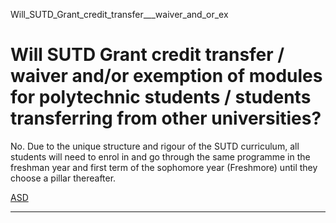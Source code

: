 Will_SUTD_Grant_credit_transfer___waiver_and_or_ex



Will SUTD Grant credit transfer / waiver and/or exemption of modules for polytechnic students / students transferring from other universities?
==============================================================================================================================================

No. Due to the unique structure and rigour of the SUTD curriculum, all students will need to enrol in and go through the same programme in the freshman year and first term of the sophomore year (Freshmore) until they choose a pillar thereafter.

[ASD](https://www.sutd.edu.sg/asd/tag/asd/)

---

